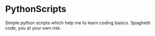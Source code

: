 # PythonScripts
Simple python scripts which help me to learn coding basics. Spaghetti code, you at your own risk. 
